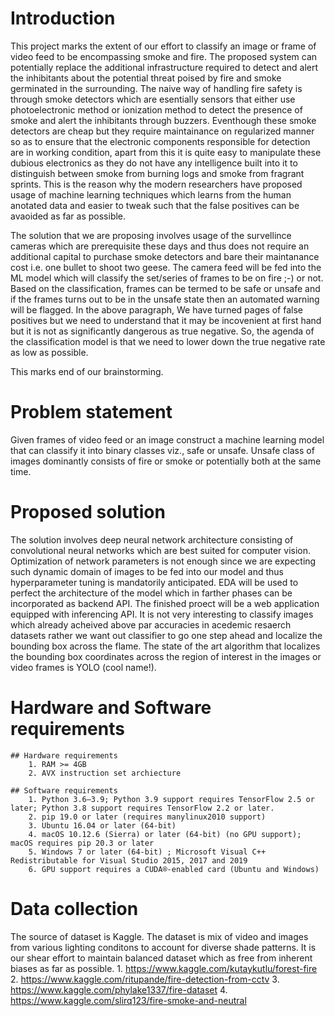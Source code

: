 # Introduction
This project marks the extent of our effort to classify an image or frame of video feed to be encompassing smoke and fire. The proposed system can potentially replace the additional infrastructure required to detect and alert the inhibitants about the potential threat poised by fire and smoke germinated in the surrounding. The naive way of handling fire safety is through smoke detectors which are esentially sensors that either use photoelectronic method or ionization method to detect the presence of smoke and alert the inhibitants through buzzers. Eventhough these smoke detectors are cheap but they require maintainance on regularized manner so as to ensure that the electronic components responsible for detection are in working condition, apart from this it is quite easy to manipulate these dubious electronics as they do not have any intelligence built into it to distinguish between smoke from burning logs and smoke from fragrant sprints. This is the reason why the modern researchers have proposed usage of machine learning techniques which learns from the human anotated data and easier to tweak such that the false positives can be avaoided as far as possible. 

The solution that we are proposing involves usage of the survellince cameras which are prerequisite these days and thus does not require an additional capital to purchase smoke detectors and bare their maintanance cost i.e. one bullet to shoot two geese. The camera feed will be fed into the ML model which will classify the set/series of frames to be on fire ;-) or not. Based on the classification, frames can be termed to be safe or unsafe and if the frames turns out to be in the unsafe state then an automated warning will be flagged. In the above paragraph, We have turned pages of false positives but we need to understand that it may be incovenient at first hand but it is not as significantly dangerous as true negative. So, the agenda of the classification model is that we need to lower down the true negative rate as low as possible.  

This marks end of our brainstorming. 

# Problem statement
Given frames of video feed or an image construct a machine learning model that can classify it into binary classes viz., safe or unsafe. Unsafe class of images dominantly consists of fire or smoke or potentially both at the same time.

# Proposed solution
The solution involves deep neural network architecture consisting of convolutional neural networks which are best suited for computer vision. Optimization of network parameters is not enough since we are expecting such dynamic domain of images to be fed into our model and thus hyperparameter tuning is mandatorily anticipated. EDA will be used to perfect the architecture of the model which in farther phases can be incorporated as backend API. The finished proect will be a web application equipped with inferencing API. It is not very interesting to classify images which already acheived above par accuracies in acedemic resaerch datasets rather we want out classifier to go one step ahead and localize the bounding box across the flame. The state of the art algorithm that localizes the bounding box coordinates across the region of interest in the images or video frames is YOLO (cool name!).    

# Hardware and Software requirements
	## Hardware requirements
		1. RAM >= 4GB
		2. AVX instruction set archiecture

	## Software requirements
		1. Python 3.6–3.9; Python 3.9 support requires TensorFlow 2.5 or later; Python 3.8 support requires TensorFlow 2.2 or later.
		2. pip 19.0 or later (requires manylinux2010 support)
		3. Ubuntu 16.04 or later (64-bit)
		4. macOS 10.12.6 (Sierra) or later (64-bit) (no GPU support); macOS requires pip 20.3 or later
		5. Windows 7 or later (64-bit) ; Microsoft Visual C++ Redistributable for Visual Studio 2015, 2017 and 2019
		6. GPU support requires a CUDA®-enabled card (Ubuntu and Windows)


# Data collection
The source of dataset is Kaggle. The dataset is mix of video and images from various lighting conditons to account for diverse shade patterns. It is our shear effort to maintain balanced dataset which as free from inherent biases as far as possible.
	1. https://www.kaggle.com/kutaykutlu/forest-fire
	2. https://www.kaggle.com/ritupande/fire-detection-from-cctv
	3. https://www.kaggle.com/phylake1337/fire-dataset
	4. https://www.kaggle.com/slirq123/fire-smoke-and-neutral
